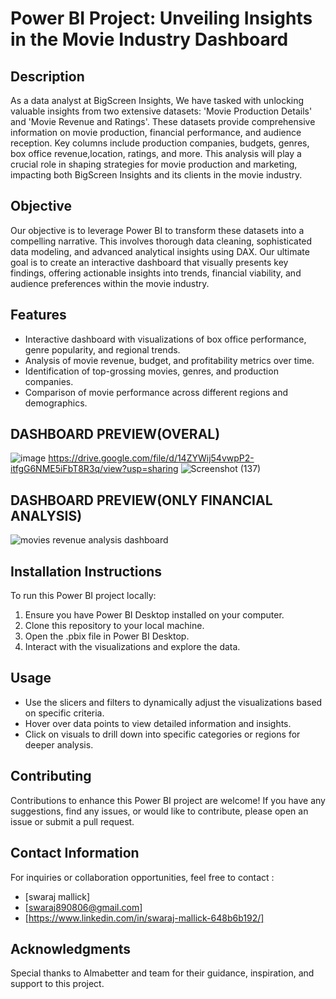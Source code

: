 # Power BI Project: Unveiling Insights in the Movie Industry Dashboard
## Description
As a data analyst at BigScreen Insights, We have tasked with unlocking valuable insights from two extensive datasets: 'Movie Production Details' and 'Movie Revenue and Ratings'. These datasets provide comprehensive information on movie production, financial performance, and audience reception. Key columns include production companies, budgets, genres, box office revenue,location, ratings, and more. This analysis will play a crucial role in shaping strategies for movie production and marketing, impacting both BigScreen Insights and its clients in the movie industry.
## Objective
Our objective is to leverage Power BI to transform these datasets into a compelling narrative. This involves thorough data cleaning, sophisticated data modeling, and advanced analytical insights using DAX. Our ultimate goal is to create an interactive dashboard that visually presents key findings, offering actionable insights into trends, financial viability, and audience preferences within the movie industry.
## Features
- Interactive dashboard with visualizations of box office performance, genre popularity, and regional trends.
- Analysis of movie revenue, budget, and profitability metrics over time.
- Identification of top-grossing movies, genres, and production companies.
- Comparison of movie performance across different regions and demographics.
## DASHBOARD PREVIEW(OVERAL)
![image](https://github.com/swaraj890/Unveiling-Insights-in-the-Movie-Industry-Dashboard-PowerBi-/assets/135042121/a2b9274d-1dda-448d-b667-5236e948fcdf)
https://drive.google.com/file/d/14ZYWij54vwpP2-itfgG6NME5iFbT8R3q/view?usp=sharing
![Screenshot (137)](https://github.com/swaraj890/Unveiling-Insights-in-the-Movie-Industry-Dashboard-PowerBi-/assets/135042121/874b13a4-b7a2-41b0-b116-200ff782f127)

## DASHBOARD PREVIEW(ONLY FINANCIAL ANALYSIS)
![movies revenue analysis dashboard](https://github.com/swaraj890/Unveiling-Insights-in-the-Movie-Industry-Dashboard-PowerBi-/assets/135042121/e677547c-6c3b-411a-ad8f-26573b66adbd)
## Installation Instructions
To run this Power BI project locally:
1. Ensure you have Power BI Desktop installed on your computer.
2. Clone this repository to your local machine.
3. Open the .pbix file in Power BI Desktop.
4. Interact with the visualizations and explore the data.

## Usage
- Use the slicers and filters to dynamically adjust the visualizations based on specific criteria.
- Hover over data points to view detailed information and insights.
- Click on visuals to drill down into specific categories or regions for deeper analysis.
## Contributing
Contributions to enhance this Power BI project are welcome! If you have any suggestions, find any issues, or would like to contribute, please open an issue or submit a pull request.

## Contact Information
For inquiries or collaboration opportunities, feel free to contact :
- [swaraj mallick]
- [swaraj890806@gmail.com]
- [https://www.linkedin.com/in/swaraj-mallick-648b6b192/]

## Acknowledgments
Special thanks to Almabetter and team  for their guidance, inspiration, and support to this project.
